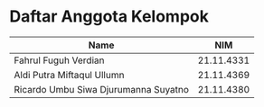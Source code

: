 <h1>Daftar Anggota Kelompok</h1>

| Name  | NIM |
| ----- | --- |
| Fahrul Fuguh Verdian   | 21.11.4331  |
| Aldi Putra Miftaqul Ullumn | 21.11.4369  |
| Ricardo Umbu Siwa Djurumanna Suyatno | 21.11.4380 |
